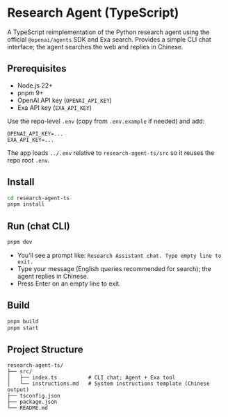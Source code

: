 # Research Agent (TypeScript)

A TypeScript reimplementation of the Python research agent using the official `@openai/agents` SDK and Exa search. Provides a simple CLI chat interface; the agent searches the web and replies in Chinese.

## Prerequisites

- Node.js 22+
- pnpm 9+
- OpenAI API key (`OPENAI_API_KEY`)
- Exa API key (`EXA_API_KEY`)

Use the repo-level `.env` (copy from `.env.example` if needed) and add:

```
OPENAI_API_KEY=...
EXA_API_KEY=...
```

The app loads `../.env` relative to `research-agent-ts/src` so it reuses the repo root `.env`.

## Install

```bash
cd research-agent-ts
pnpm install
```

## Run (chat CLI)

```bash
pnpm dev
```

- You’ll see a prompt like: `Research Assistant chat. Type empty line to exit.`
- Type your message (English queries recommended for search); the agent replies in Chinese.
- Press Enter on an empty line to exit.

## Build

```bash
pnpm build
pnpm start
```

## Project Structure

```
research-agent-ts/
├── src/
│   ├── index.ts          # CLI chat; Agent + Exa tool
│   └── instructions.md   # System instructions template (Chinese output)
├── tsconfig.json
├── package.json
└── README.md
```
